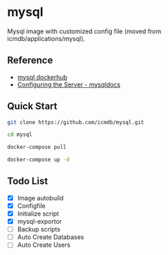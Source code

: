 # mysql

Mysql image with customized config file (moved from icmdb/applications/mysql).

## Reference

* [mysql dockerhub](https://hub.docker.com/_/mysql)
* [Configuring the Server - mysqldocs](https://dev.mysql.com/doc/refman/5.7/en/server-configuration.html)


## Quick Start

```bash
git clone https://github.com/icmdb/mysql.git

cd mysql

docker-compose pull

docker-compose up -d
```

## Todo List

* [x] Image autobuild
* [x] Configfile
* [x] Initialize script
* [x] mysql-exportor
* [ ] Backup scripts
* [ ] Auto Create Databases
* [ ] Auto Create Users
